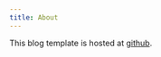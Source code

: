 ```yaml
---
title: About
---
```


This blog template is hosted at [github](https://github.com/jokester/nanoc-blog).
